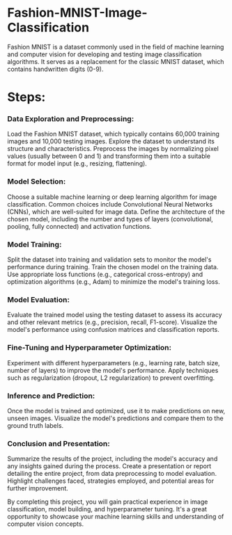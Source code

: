 # Fashion-MNIST-Image-Classification
Fashion MNIST is a dataset commonly used in the field of machine learning and computer vision for developing and testing image classification algorithms. It serves as a replacement for the classic MNIST dataset, which contains handwritten digits (0-9). 

# Steps:

### Data Exploration and Preprocessing:

Load the Fashion MNIST dataset, which typically contains 60,000 training images and 10,000 testing images.
Explore the dataset to understand its structure and characteristics.
Preprocess the images by normalizing pixel values (usually between 0 and 1) and transforming them into a suitable format for model input (e.g., resizing, flattening).
### Model Selection:

Choose a suitable machine learning or deep learning algorithm for image classification. Common choices include Convolutional Neural Networks (CNNs), which are well-suited for image data.
Define the architecture of the chosen model, including the number and types of layers (convolutional, pooling, fully connected) and activation functions.
### Model Training:

Split the dataset into training and validation sets to monitor the model's performance during training.
Train the chosen model on the training data.
Use appropriate loss functions (e.g., categorical cross-entropy) and optimization algorithms (e.g., Adam) to minimize the model's training loss.
### Model Evaluation:

Evaluate the trained model using the testing dataset to assess its accuracy and other relevant metrics (e.g., precision, recall, F1-score).
Visualize the model's performance using confusion matrices and classification reports.
### Fine-Tuning and Hyperparameter Optimization:

Experiment with different hyperparameters (e.g., learning rate, batch size, number of layers) to improve the model's performance.
Apply techniques such as regularization (dropout, L2 regularization) to prevent overfitting.
### Inference and Prediction:

Once the model is trained and optimized, use it to make predictions on new, unseen images.
Visualize the model's predictions and compare them to the ground truth labels.
### Conclusion and Presentation:

Summarize the results of the project, including the model's accuracy and any insights gained during the process.
Create a presentation or report detailing the entire project, from data preprocessing to model evaluation.
Highlight challenges faced, strategies employed, and potential areas for further improvement.


By completing this project, you will gain practical experience in image classification, model building, and hyperparameter tuning. It's a great opportunity to showcase your machine learning skills and understanding of computer vision concepts.




